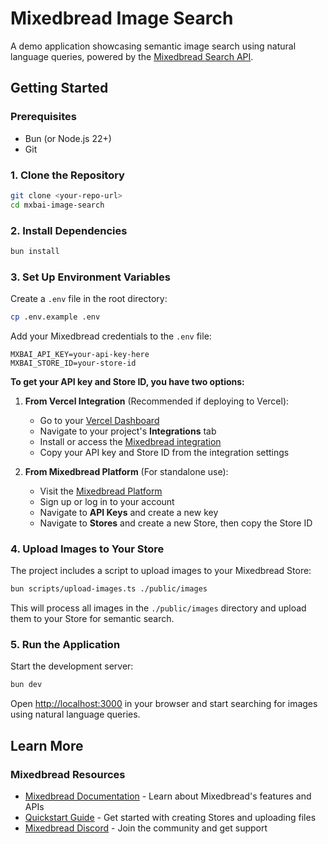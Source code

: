 # Mixedbread Image Search

A demo application showcasing semantic image search using natural language queries, powered by the [Mixedbread Search API](https://www.mixedbread.com/).

## Getting Started

### Prerequisites

- Bun (or Node.js 22+)
- Git

### 1. Clone the Repository

```bash
git clone <your-repo-url>
cd mxbai-image-search
```

### 2. Install Dependencies

```bash
bun install
```

### 3. Set Up Environment Variables

Create a `.env` file in the root directory:

```bash
cp .env.example .env
```

Add your Mixedbread credentials to the `.env` file:

```env
MXBAI_API_KEY=your-api-key-here
MXBAI_STORE_ID=your-store-id
```

**To get your API key and Store ID, you have two options:**

1. **From Vercel Integration** (Recommended if deploying to Vercel):
   - Go to your [Vercel Dashboard](https://vercel.com/dashboard)
   - Navigate to your project's **Integrations** tab
   - Install or access the [Mixedbread integration](https://vercel.com/marketplace/mixedbread)
   - Copy your API key and Store ID from the integration settings

2. **From Mixedbread Platform** (For standalone use):
   - Visit the [Mixedbread Platform](https://platform.mixedbread.com/platform?next=api-keys)
   - Sign up or log in to your account
   - Navigate to **API Keys** and create a new key
   - Navigate to **Stores** and create a new Store, then copy the Store ID

### 4. Upload Images to Your Store

The project includes a script to upload images to your Mixedbread Store:

```bash
bun scripts/upload-images.ts ./public/images
```

This will process all images in the `./public/images` directory and upload them to your Store for semantic search.

### 5. Run the Application

Start the development server:

```bash
bun dev
```

Open [http://localhost:3000](http://localhost:3000) in your browser and start searching for images using natural language queries.

## Learn More

### Mixedbread Resources

- [Mixedbread Documentation](https://www.mixedbread.com/docs) - Learn about Mixedbread's features and APIs
- [Quickstart Guide](https://www.mixedbread.com/docs/quickstart) - Get started with creating Stores and uploading files
- [Mixedbread Discord](https://discord.gg/fCpaq2dr) - Join the community and get support

